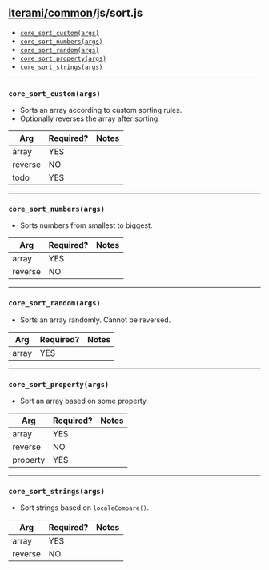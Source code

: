 [iterami/common](https://github.com/iterami/Documentation.htm/blob/gh-pages/common/README.md)/js/sort.js
--------------------------------------------------------------------------------------------------------

* [`core_sort_custom(args)`](#core_sort_customargs)
* [`core_sort_numbers(args)`](#core_sort_numbersargs)
* [`core_sort_random(args)`](#core_sort_randomargs)
* [`core_sort_property(args)`](#core_sort_propertyargs)
* [`core_sort_strings(args)`](#core_sort_stringsargs)

---

### `core_sort_custom(args)`
* Sorts an array according to custom sorting rules.
* Optionally reverses the array after sorting.

Arg     | Required? | Notes
--------|-----------|------
array   | YES       |
reverse | NO        |
todo    | YES       |

---

### `core_sort_numbers(args)`
* Sorts numbers from smallest to biggest.

Arg     | Required? | Notes
--------|-----------|------
array   | YES       |
reverse | NO        |

---

### `core_sort_random(args)`
* Sorts an array randomly. Cannot be reversed.

Arg     | Required? | Notes
--------|-----------|------
array   | YES       |

---

### `core_sort_property(args)`
* Sort an array based on some property.

Arg      | Required? | Notes
---------|-----------|------
array    | YES       |
reverse  | NO        |
property | YES       |

---

### `core_sort_strings(args)`
* Sort strings based on `localeCompare()`.

Arg     | Required? | Notes
--------|-----------|------
array   | YES       |
reverse | NO        |
